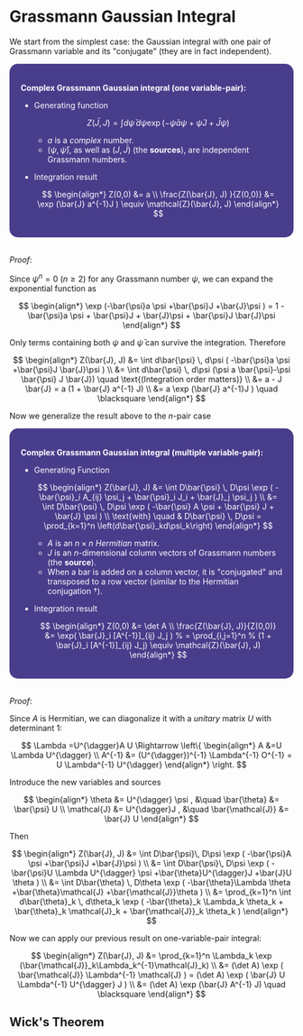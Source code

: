 <style>
    .katex {
        font-size: 1.1em;
    }
    .remark {
        border-radius: 15px;
        padding: 20px;
        background-color: SeaGreen;
        color: White;
    }
    .result {
        border-radius: 15px;
        padding: 20px;
        background-color: DarkSlateBlue;
        color: White;
    }
</style>

# Grassmann Gaussian Integral

We start from the simplest case: the Gaussian integral with one pair of Grassmann variable and its "conjugate" (they are in fact independent).

<div class="result">

**Complex Grassmann Gaussian integral (one variable-pair):**

- Generating function
    
    $$
    Z(\bar{J}, J)
    = \int d\bar{\psi} \, d\psi  
    \exp (-\bar{\psi}a \psi +\bar{\psi}J +\bar{J}\psi )
    $$

    - $a$ is a *complex* number.
    - $(\psi, \bar{\psi})$, as well as $(J, \bar{J})$ (the **sources**), are independent Grassmann numbers.

- Integration result
    
    $$
    \begin{align*}
        Z(0,0) &= a \\
        \frac{Z(\bar{J}, J) }{Z(0,0)}
        &= \exp (\bar{J} a^{-1}J )
        \equiv \mathcal{Z}(\bar{J}, J)
    \end{align*}
    $$

</div><br>

*Proof*:

Since $\psi^n = 0 \  (n \ge 2)$ for any Grassmann number $\psi$, we can expand the exponential function as

$$
\begin{align*}
    \exp (-\bar{\psi}a \psi +\bar{\psi}J +\bar{J}\psi )
    = 1 - \bar{\psi}a \psi 
    + \bar{\psi}J + \bar{J}\psi 
    + \bar{\psi}J \bar{J}\psi
\end{align*}
$$

Only terms containing both $\psi$ and $\bar{\psi}$ can survive the integration. Therefore

$$
\begin{align*}
    Z(\bar{J}, J)
    &= \int d\bar{\psi} \, d\psi (
        -\bar{\psi}a \psi +\bar{\psi}J  \bar{J}\psi 
    )
    \\
    &= \int d\bar{\psi} \, d\psi 
    (\psi  a \bar{\psi}-\psi  \bar{\psi} J  \bar{J})
    \quad \text{(Integration order matters)}
    \\
    &= a - J \bar{J}
    = a (1 + \bar{J} a^{-1} J)
    \\
    &= a \exp (\bar{J} a^{-1}J )
    \quad \blacksquare
\end{align*}
$$

Now we generalize the result above to the $n$-pair case

<div class="result">

**Complex Grassmann Gaussian integral (multiple variable-pair):**

- Generating Function

    $$
    \begin{align*}
        Z(\bar{J}, J)
        &= \int D\bar{\psi} \, D\psi 
        \exp (
            -\bar{\psi}_i A_{ij} \psi_j
            + \bar{\psi}_i J_i 
            + \bar{J}_j \psi_j
        )
        \\
        &= \int D\bar{\psi} \, D\psi 
        \exp (
            -\bar{\psi} A \psi 
            + \bar{\psi} J + \bar{J} \psi 
        )
        \\
        \text{with} \quad &
        D\bar{\psi} \, D\psi
        = \prod_{k=1}^n \left(d\bar{\psi}_kd\psi_k\right)
    \end{align*}
    $$

    - $A$ is an $n\times n$ *Hermitian* matrix. 
    - $J$ is an $n$-dimensional column vectors of Grassmann numbers (the **source**).
    - When a bar is added on a column vector, it is "conjugated" and transposed to a row vector (similar to the Hermitian conjugation $\dagger$). 

- Integration result

    $$
    \begin{align*}
        Z(0,0) &= \det A
        \\
        \frac{Z(\bar{J}, J)}{Z(0,0)}
        &= \exp(
            \bar{J}_i [A^{-1}]_{ij} J_j
        )
        % = \prod_{i,j=1}^n 
        % (1 + \bar{J}_i [A^{-1}]_{ij} J_j)
        \equiv \mathcal{Z}(\bar{J}, J)
    \end{align*}
    $$
</div><br>

*Proof*:

Since $A$ is Hermitian, we can diagonalize it with a *unitary* matrix $U$ with determinant 1:

$$
\Lambda =U^{\dagger}A U \Rightarrow \left\{
\begin{align*}
     A &=U \Lambda U^{\dagger}
     \\
     A^{-1} &= (U^{\dagger})^{-1} \Lambda^{-1} O^{-1}
     = U \Lambda^{-1} U^{\dagger}
\end{align*}
\right.
$$

Introduce the new variables and sources 

$$
\begin{align*}
    \theta &= U^{\dagger} \psi , &\quad
    \bar{\theta} &= \bar{\psi} U
    \\
    \mathcal{J} &= U^{\dagger}J , &\quad
    \bar{\mathcal{J}} &= \bar{J} U
\end{align*}
$$

Then

$$
\begin{align*}
    Z(\bar{J}, J)
    &= \int D\bar{\psi}\, D\psi 
    \exp (
        -\bar{\psi}A \psi +\bar{\psi}J +\bar{J}\psi 
    ) \\
    &= \int D\bar{\psi}\, D\psi \exp (
        -\bar{\psi}U \Lambda  U^{\dagger} \psi +\bar{\theta}U^{\dagger}J +\bar{J}U \theta
    )
    \\
    &= \int D\bar{\theta} \, D\theta 
    \exp (
        -\bar{\theta}\Lambda  \theta +\bar{\theta}\mathcal{J} +\bar{\mathcal{J}}\theta
    )
    \\
    &= \prod_{k=1}^n \int d\bar{\theta}_k \, d\theta_k 
    \exp (
        -\bar{\theta}_k \Lambda_k \theta_k
        + \bar{\theta}_k \mathcal{J}_k
        + \bar{\mathcal{J}}_k \theta_k
    )
\end{align*}
$$

Now we can apply our previous result on one-variable-pair integral:

$$
\begin{align*}
    Z(\bar{J}, J)
    &= \prod_{k=1}^n \Lambda_k \exp (\bar{\mathcal{J}}_k\Lambda_k^{-1}\mathcal{J}_k)
    \\
    &= (\det A)
    \exp (
        \bar{\mathcal{J}} \Lambda^{-1} \mathcal{J} 
    )
    = (\det A) \exp (
        \bar{J} U \Lambda^{-1} U^{\dagger} J 
    )
    \\
    &= (\det A) \exp (\bar{J} A^{-1} J)
    \quad \blacksquare
\end{align*}
$$

## Wick's Theorem
